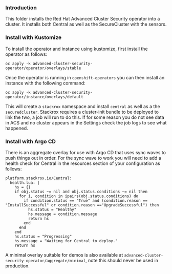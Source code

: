 ### Introduction

This folder installs the Red Hat Advanced Cluster Security operator into a cluster. It installs both Central as well as the SecureCluster with the sensors.

### Install with Kustomize

To install the operator and instance using kustomize, first install the operator as follows:

```
oc apply -k advanced-cluster-security-operator/operator/overlays/stable
```

Once the operator is running in `openshift-operators` you can then install an instance with the following command:

```
oc apply -k advanced-cluster-security-operator/instance/overlays/default
```

This will create a `stackrox` namespace and install `central` as well as a the `securedcluster`. Stackrox requires a cluster-init bundle to be deployed to link the two, a job will run to do this. If for some reason you do not see data in ACS and no cluster appears in the Settings check the job logs to see what happened.

### Install with Argo CD

There is an aggregate overlay for use with Argo CD that uses sync waves to push things out in order. For the sync wave to work you will need to add a health check for Central in the resources section of your configuration as follows:

```
platform.stackrox.io/Central:
  health.lua: |
    hs = {}
    if obj.status ~= nil and obj.status.conditions ~= nil then
      for i, condition in ipairs(obj.status.conditions) do
        if condition.status == "True" and (condition.reason == "InstallSuccessful" or condition.reason =="UpgradeSuccessful") then
          hs.status = "Healthy"
          hs.message = condition.message
          return hs
        end
      end
    end
    hs.status = "Progressing"
    hs.message = "Waiting for Central to deploy."
    return hs
```

A minimal overlay suitable for demos is also available at `advanced-cluster-security-operator/aggregate/minimal`, note this should never be used in production.
